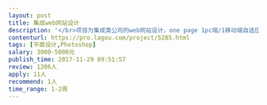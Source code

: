 ```yaml
---                
layout: post       
title: 集成web网站设计           
description: '</br>项目为集成类公司的web网站设计，one page 1pc端/1移动端自适应界面设计</br>1 网站风格需要符合公司性质</br>2 设计师具有良好的审美，认真负责</br>'     
contenturl: https://pro.lagou.com/project/5285.html      
tags: [平面设计,Photoshop]            
salary: 3000-5000元          
publish_time: 2017-11-29 09:51:57         
review: 1206人                   
apply: 11人                   
recommend: 1人                   
time_range: 1-2周              
---                 
```

